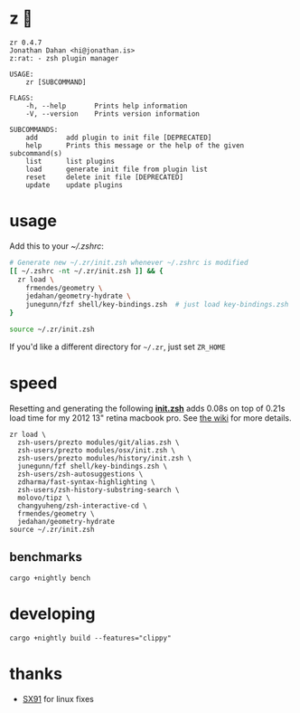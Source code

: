 # z :rat:

    zr 0.4.7
    Jonathan Dahan <hi@jonathan.is>
    z:rat: - zsh plugin manager

    USAGE:
        zr [SUBCOMMAND]

    FLAGS:
        -h, --help       Prints help information
        -V, --version    Prints version information

    SUBCOMMANDS:
        add       add plugin to init file [DEPRECATED]
        help      Prints this message or the help of the given subcommand(s)
        list      list plugins
        load      generate init file from plugin list
        reset     delete init file [DEPRECATED]
        update    update plugins


# usage

Add this to your *~/.zshrc*:

```zsh
# Generate new ~/.zr/init.zsh whenever ~/.zshrc is modified
[[ ~/.zshrc -nt ~/.zr/init.zsh ]] && {
  zr load \
    frmendes/geometry \
    jedahan/geometry-hydrate \
    junegunn/fzf shell/key-bindings.zsh  # just load key-bindings.zsh
}

source ~/.zr/init.zsh
```

If you'd like a different directory for `~/.zr`, just set `ZR_HOME`

# speed

Resetting and generating the following __[init.zsh][]__ adds 0.08s on top of 0.21s load time for my 2012 13" retina macbook pro.
See [the wiki](https://github.com/jedahan/zr/wiki) for more details.

    zr load \
      zsh-users/prezto modules/git/alias.zsh \
      zsh-users/prezto modules/osx/init.zsh \
      zsh-users/prezto modules/history/init.zsh \
      junegunn/fzf shell/key-bindings.zsh \
      zsh-users/zsh-autosuggestions \
      zdharma/fast-syntax-highlighting \
      zsh-users/zsh-history-substring-search \
      molovo/tipz \
      changyuheng/zsh-interactive-cd \
      frmendes/geometry \
      jedahan/geometry-hydrate
    source ~/.zr/init.zsh

## benchmarks

    cargo +nightly bench

# developing

    cargo +nightly build --features="clippy"

[init.zsh]: https://github.com/jedahan/dotfiles/blob/master/.zshrc

# thanks

- [SX91](https://github.com/SX91) for linux fixes
